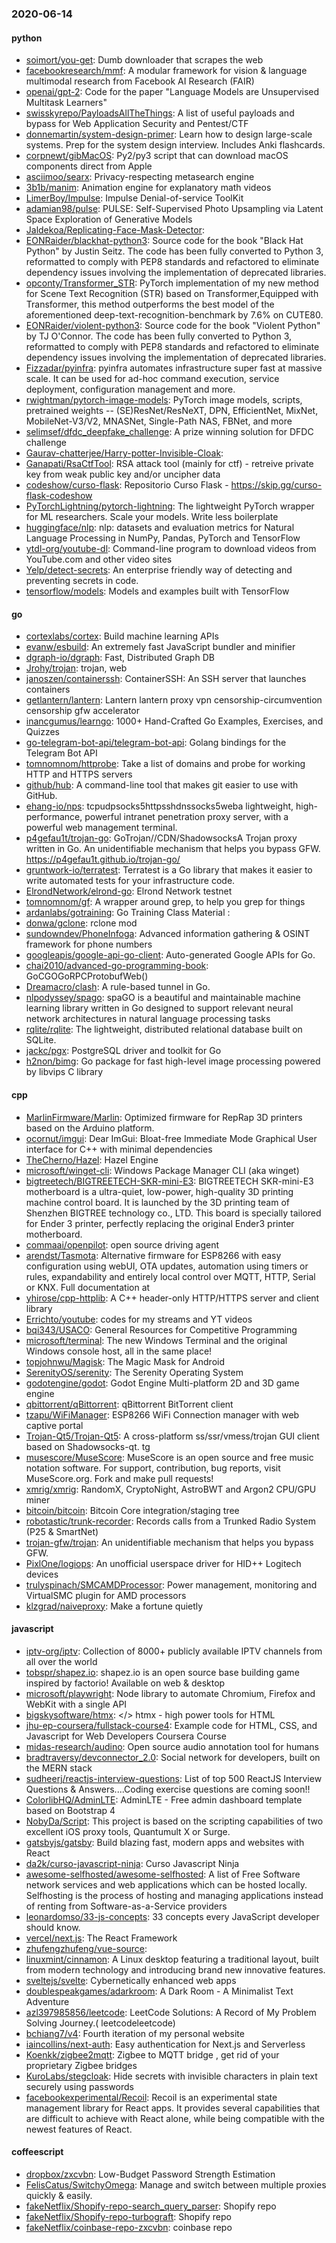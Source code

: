 ### 2020-06-14

#### python
* [soimort/you-get](https://github.com/soimort/you-get):  Dumb downloader that scrapes the web
* [facebookresearch/mmf](https://github.com/facebookresearch/mmf): A modular framework for vision & language multimodal research from Facebook AI Research (FAIR)
* [openai/gpt-2](https://github.com/openai/gpt-2): Code for the paper "Language Models are Unsupervised Multitask Learners"
* [swisskyrepo/PayloadsAllTheThings](https://github.com/swisskyrepo/PayloadsAllTheThings): A list of useful payloads and bypass for Web Application Security and Pentest/CTF
* [donnemartin/system-design-primer](https://github.com/donnemartin/system-design-primer): Learn how to design large-scale systems. Prep for the system design interview. Includes Anki flashcards.
* [corpnewt/gibMacOS](https://github.com/corpnewt/gibMacOS): Py2/py3 script that can download macOS components direct from Apple
* [asciimoo/searx](https://github.com/asciimoo/searx): Privacy-respecting metasearch engine
* [3b1b/manim](https://github.com/3b1b/manim): Animation engine for explanatory math videos
* [LimerBoy/Impulse](https://github.com/LimerBoy/Impulse):  Impulse Denial-of-service ToolKit
* [adamian98/pulse](https://github.com/adamian98/pulse): PULSE: Self-Supervised Photo Upsampling via Latent Space Exploration of Generative Models
* [Jaldekoa/Replicating-Face-Mask-Detector](https://github.com/Jaldekoa/Replicating-Face-Mask-Detector): 
* [EONRaider/blackhat-python3](https://github.com/EONRaider/blackhat-python3): Source code for the book "Black Hat Python" by Justin Seitz. The code has been fully converted to Python 3, reformatted to comply with PEP8 standards and refactored to eliminate dependency issues involving the implementation of deprecated libraries.
* [opconty/Transformer_STR](https://github.com/opconty/Transformer_STR): PyTorch implementation of my new method for Scene Text Recognition (STR) based on Transformer,Equipped with Transformer, this method outperforms the best model of the aforementioned deep-text-recognition-benchmark by 7.6% on CUTE80.
* [EONRaider/violent-python3](https://github.com/EONRaider/violent-python3): Source code for the book "Violent Python" by TJ O'Connor. The code has been fully converted to Python 3, reformatted to comply with PEP8 standards and refactored to eliminate dependency issues involving the implementation of deprecated libraries.
* [Fizzadar/pyinfra](https://github.com/Fizzadar/pyinfra): pyinfra automates infrastructure super fast at massive scale. It can be used for ad-hoc command execution, service deployment, configuration management and more.
* [rwightman/pytorch-image-models](https://github.com/rwightman/pytorch-image-models): PyTorch image models, scripts, pretrained weights -- (SE)ResNet/ResNeXT, DPN, EfficientNet, MixNet, MobileNet-V3/V2, MNASNet, Single-Path NAS, FBNet, and more
* [selimsef/dfdc_deepfake_challenge](https://github.com/selimsef/dfdc_deepfake_challenge): A prize winning solution for DFDC challenge
* [Gaurav-chatterjee/Harry-potter-Invisible-Cloak](https://github.com/Gaurav-chatterjee/Harry-potter-Invisible-Cloak): 
* [Ganapati/RsaCtfTool](https://github.com/Ganapati/RsaCtfTool): RSA attack tool (mainly for ctf) - retreive private key from weak public key and/or uncipher data
* [codeshow/curso-flask](https://github.com/codeshow/curso-flask): Repositorio Curso Flask - https://skip.gg/curso-flask-codeshow
* [PyTorchLightning/pytorch-lightning](https://github.com/PyTorchLightning/pytorch-lightning): The lightweight PyTorch wrapper for ML researchers. Scale your models. Write less boilerplate
* [huggingface/nlp](https://github.com/huggingface/nlp):  nlp: datasets and evaluation metrics for Natural Language Processing in NumPy, Pandas, PyTorch and TensorFlow
* [ytdl-org/youtube-dl](https://github.com/ytdl-org/youtube-dl): Command-line program to download videos from YouTube.com and other video sites
* [Yelp/detect-secrets](https://github.com/Yelp/detect-secrets): An enterprise friendly way of detecting and preventing secrets in code.
* [tensorflow/models](https://github.com/tensorflow/models): Models and examples built with TensorFlow

#### go
* [cortexlabs/cortex](https://github.com/cortexlabs/cortex): Build machine learning APIs
* [evanw/esbuild](https://github.com/evanw/esbuild): An extremely fast JavaScript bundler and minifier
* [dgraph-io/dgraph](https://github.com/dgraph-io/dgraph): Fast, Distributed Graph DB
* [Jrohy/trojan](https://github.com/Jrohy/trojan): trojan, web
* [janoszen/containerssh](https://github.com/janoszen/containerssh): ContainerSSH: An SSH server that launches containers
* [getlantern/lantern](https://github.com/getlantern/lantern): Lantern         lantern proxy vpn censorship-circumvention censorship gfw accelerator
* [inancgumus/learngo](https://github.com/inancgumus/learngo): 1000+ Hand-Crafted Go Examples, Exercises, and Quizzes
* [go-telegram-bot-api/telegram-bot-api](https://github.com/go-telegram-bot-api/telegram-bot-api): Golang bindings for the Telegram Bot API
* [tomnomnom/httprobe](https://github.com/tomnomnom/httprobe): Take a list of domains and probe for working HTTP and HTTPS servers
* [github/hub](https://github.com/github/hub): A command-line tool that makes git easier to use with GitHub.
* [ehang-io/nps](https://github.com/ehang-io/nps): tcpudpsocks5httpsshdnssocks5weba lightweight, high-performance, powerful intranet penetration proxy server, with a powerful web management terminal.
* [p4gefau1t/trojan-go](https://github.com/p4gefau1t/trojan-go): GoTrojan//CDN/ShadowsocksA Trojan proxy written in Go. An unidentifiable mechanism that helps you bypass GFW. https://p4gefau1t.github.io/trojan-go/
* [gruntwork-io/terratest](https://github.com/gruntwork-io/terratest): Terratest is a Go library that makes it easier to write automated tests for your infrastructure code.
* [ElrondNetwork/elrond-go](https://github.com/ElrondNetwork/elrond-go): Elrond Network testnet
* [tomnomnom/gf](https://github.com/tomnomnom/gf): A wrapper around grep, to help you grep for things
* [ardanlabs/gotraining](https://github.com/ardanlabs/gotraining): Go Training Class Material :
* [donwa/gclone](https://github.com/donwa/gclone): rclone mod
* [sundowndev/PhoneInfoga](https://github.com/sundowndev/PhoneInfoga): Advanced information gathering & OSINT framework for phone numbers
* [googleapis/google-api-go-client](https://github.com/googleapis/google-api-go-client): Auto-generated Google APIs for Go.
* [chai2010/advanced-go-programming-book](https://github.com/chai2010/advanced-go-programming-book):  GoCGOGoRPCProtobufWeb()
* [Dreamacro/clash](https://github.com/Dreamacro/clash): A rule-based tunnel in Go.
* [nlpodyssey/spago](https://github.com/nlpodyssey/spago): spaGO is a beautiful and maintainable machine learning library written in Go designed to support relevant neural network architectures in natural language processing tasks
* [rqlite/rqlite](https://github.com/rqlite/rqlite): The lightweight, distributed relational database built on SQLite.
* [jackc/pgx](https://github.com/jackc/pgx): PostgreSQL driver and toolkit for Go
* [h2non/bimg](https://github.com/h2non/bimg): Go package for fast high-level image processing powered by libvips C library

#### cpp
* [MarlinFirmware/Marlin](https://github.com/MarlinFirmware/Marlin): Optimized firmware for RepRap 3D printers based on the Arduino platform.
* [ocornut/imgui](https://github.com/ocornut/imgui): Dear ImGui: Bloat-free Immediate Mode Graphical User interface for C++ with minimal dependencies
* [TheCherno/Hazel](https://github.com/TheCherno/Hazel): Hazel Engine
* [microsoft/winget-cli](https://github.com/microsoft/winget-cli): Windows Package Manager CLI (aka winget)
* [bigtreetech/BIGTREETECH-SKR-mini-E3](https://github.com/bigtreetech/BIGTREETECH-SKR-mini-E3): BIGTREETECH SKR-mini-E3 motherboard is a ultra-quiet, low-power, high-quality 3D printing machine control board. It is launched by the 3D printing team of Shenzhen BIGTREE technology co., LTD. This board is specially tailored for Ender 3 printer, perfectly replacing the original Ender3 printer motherboard.
* [commaai/openpilot](https://github.com/commaai/openpilot): open source driving agent
* [arendst/Tasmota](https://github.com/arendst/Tasmota): Alternative firmware for ESP8266 with easy configuration using webUI, OTA updates, automation using timers or rules, expandability and entirely local control over MQTT, HTTP, Serial or KNX. Full documentation at
* [yhirose/cpp-httplib](https://github.com/yhirose/cpp-httplib): A C++ header-only HTTP/HTTPS server and client library
* [Errichto/youtube](https://github.com/Errichto/youtube): codes for my streams and YT videos
* [bqi343/USACO](https://github.com/bqi343/USACO): General Resources for Competitive Programming
* [microsoft/terminal](https://github.com/microsoft/terminal): The new Windows Terminal and the original Windows console host, all in the same place!
* [topjohnwu/Magisk](https://github.com/topjohnwu/Magisk): The Magic Mask for Android
* [SerenityOS/serenity](https://github.com/SerenityOS/serenity): The Serenity Operating System 
* [godotengine/godot](https://github.com/godotengine/godot): Godot Engine  Multi-platform 2D and 3D game engine
* [qbittorrent/qBittorrent](https://github.com/qbittorrent/qBittorrent): qBittorrent BitTorrent client
* [tzapu/WiFiManager](https://github.com/tzapu/WiFiManager): ESP8266 WiFi Connection manager with web captive portal
* [Trojan-Qt5/Trojan-Qt5](https://github.com/Trojan-Qt5/Trojan-Qt5): A cross-platform ss/ssr/vmess/trojan GUI client based on Shadowsocks-qt. tg
* [musescore/MuseScore](https://github.com/musescore/MuseScore): MuseScore is an open source and free music notation software. For support, contribution, bug reports, visit MuseScore.org. Fork and make pull requests!
* [xmrig/xmrig](https://github.com/xmrig/xmrig): RandomX, CryptoNight, AstroBWT and Argon2 CPU/GPU miner
* [bitcoin/bitcoin](https://github.com/bitcoin/bitcoin): Bitcoin Core integration/staging tree
* [robotastic/trunk-recorder](https://github.com/robotastic/trunk-recorder): Records calls from a Trunked Radio System (P25 & SmartNet)
* [trojan-gfw/trojan](https://github.com/trojan-gfw/trojan): An unidentifiable mechanism that helps you bypass GFW.
* [PixlOne/logiops](https://github.com/PixlOne/logiops): An unofficial userspace driver for HID++ Logitech devices
* [trulyspinach/SMCAMDProcessor](https://github.com/trulyspinach/SMCAMDProcessor): Power management, monitoring and VirtualSMC plugin for AMD processors
* [klzgrad/naiveproxy](https://github.com/klzgrad/naiveproxy): Make a fortune quietly

#### javascript
* [iptv-org/iptv](https://github.com/iptv-org/iptv): Collection of 8000+ publicly available IPTV channels from all over the world
* [tobspr/shapez.io](https://github.com/tobspr/shapez.io): shapez.io is an open source base building game inspired by factorio! Available on web & desktop
* [microsoft/playwright](https://github.com/microsoft/playwright): Node library to automate Chromium, Firefox and WebKit with a single API
* [bigskysoftware/htmx](https://github.com/bigskysoftware/htmx): </> htmx - high power tools for HTML
* [jhu-ep-coursera/fullstack-course4](https://github.com/jhu-ep-coursera/fullstack-course4): Example code for HTML, CSS, and Javascript for Web Developers Coursera Course
* [midas-research/audino](https://github.com/midas-research/audino): Open source audio annotation tool for humans
* [bradtraversy/devconnector_2.0](https://github.com/bradtraversy/devconnector_2.0): Social network for developers, built on the MERN stack
* [sudheerj/reactjs-interview-questions](https://github.com/sudheerj/reactjs-interview-questions): List of top 500 ReactJS Interview Questions & Answers....Coding exercise questions are coming soon!!
* [ColorlibHQ/AdminLTE](https://github.com/ColorlibHQ/AdminLTE): AdminLTE - Free admin dashboard template based on Bootstrap 4
* [NobyDa/Script](https://github.com/NobyDa/Script): This project is based on the scripting capabilities of two excellent iOS proxy tools, Quantumult X or Surge.
* [gatsbyjs/gatsby](https://github.com/gatsbyjs/gatsby): Build blazing fast, modern apps and websites with React
* [da2k/curso-javascript-ninja](https://github.com/da2k/curso-javascript-ninja): Curso Javascript Ninja
* [awesome-selfhosted/awesome-selfhosted](https://github.com/awesome-selfhosted/awesome-selfhosted): A list of Free Software network services and web applications which can be hosted locally. Selfhosting is the process of hosting and managing applications instead of renting from Software-as-a-Service providers
* [leonardomso/33-js-concepts](https://github.com/leonardomso/33-js-concepts):  33 concepts every JavaScript developer should know.
* [vercel/next.js](https://github.com/vercel/next.js): The React Framework
* [zhufengzhufeng/vue-source](https://github.com/zhufengzhufeng/vue-source): 
* [linuxmint/cinnamon](https://github.com/linuxmint/cinnamon): A Linux desktop featuring a traditional layout, built from modern technology and introducing brand new innovative features.
* [sveltejs/svelte](https://github.com/sveltejs/svelte): Cybernetically enhanced web apps
* [doublespeakgames/adarkroom](https://github.com/doublespeakgames/adarkroom): A Dark Room - A Minimalist Text Adventure
* [azl397985856/leetcode](https://github.com/azl397985856/leetcode): LeetCode Solutions: A Record of My Problem Solving Journey.( leetcodeleetcode)
* [bchiang7/v4](https://github.com/bchiang7/v4): Fourth iteration of my personal website
* [iaincollins/next-auth](https://github.com/iaincollins/next-auth): Easy authentication for Next.js and Serverless
* [Koenkk/zigbee2mqtt](https://github.com/Koenkk/zigbee2mqtt): Zigbee  to MQTT bridge , get rid of your proprietary Zigbee bridges 
* [KuroLabs/stegcloak](https://github.com/KuroLabs/stegcloak): Hide secrets with invisible characters in plain text securely using passwords 
* [facebookexperimental/Recoil](https://github.com/facebookexperimental/Recoil): Recoil is an experimental state management library for React apps. It provides several capabilities that are difficult to achieve with React alone, while being compatible with the newest features of React.

#### coffeescript
* [dropbox/zxcvbn](https://github.com/dropbox/zxcvbn): Low-Budget Password Strength Estimation
* [FelisCatus/SwitchyOmega](https://github.com/FelisCatus/SwitchyOmega): Manage and switch between multiple proxies quickly & easily.
* [fakeNetflix/Shopify-repo-search_query_parser](https://github.com/fakeNetflix/Shopify-repo-search_query_parser): Shopify repo
* [fakeNetflix/Shopify-repo-turbograft](https://github.com/fakeNetflix/Shopify-repo-turbograft): Shopify repo
* [fakeNetflix/coinbase-repo-zxcvbn](https://github.com/fakeNetflix/coinbase-repo-zxcvbn): coinbase repo
